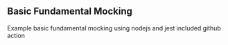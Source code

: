 ## Basic Fundamental Mocking

Example basic fundamental mocking using nodejs and jest included github action
